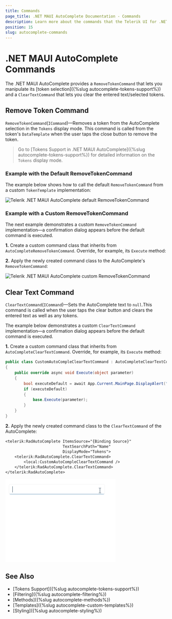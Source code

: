 ```yaml
---
title: Commands
page_title: .NET MAUI AutoComplete Documentation - Commands
description: Learn more about the commands that the Telerik UI for .NET MAUI AutoComplete control exposes.
position: 15
slug: autocomplete-commands
---
```


# .NET MAUI AutoComplete Commands

The .NET MAUI AutoComplete provides a `RemoveTokenCommand` that lets you manipulate its [token selection]({%slug autocomplete-tokens-support%}) and a `ClearTextCommand` that lets you clear the entered text/selected tokens.

## Remove Token Command

`RemoveTokenCommand`(`ICommand`)&mdash;Removes a token from the AutoComplete selection in the `Tokens` display mode. This command is called from the token's `DataTemplate` when the user taps the close button to remove the token.

>Go to [Tokens Support in .NET MAUI AutoComplete]({%slug autocomplete-tokens-support%}) for detailed information on the `Tokens` display mode.

### Example with the Default RemoveTokenCommand

The example below shows how to call the default `RemoveTokenCommand` from a custom `TokenTemplate` implementation:

<snippet id='autocomplete-default-removetoken' />

![Telerik .NET MAUI AutoComplete default RemoveTokenCommand](images/autocomplete-removetokencommand-template.png)

### Example with a Custom RemoveTokenCommand

The next example demonstrates a custom `RemoveTokenCommand` implementation&mdash;a confirmation dialog appears before the default command is executed.

**1.** Create a custom command class that inherits from `AutoCompleteRemoveTokenCommand`. Override, for example, its `Execute` method:

<snippet id='autocomplete-custom-removetokencommand' />

**2.** Apply the newly created command class to the AutoComplete's `RemoveTokenCommand`:

<snippet id='autocomplete-custom-removetoken' />

![Telerik .NET MAUI AutoComplete custom RemoveTokenCommand](images/autocomplete-removetoken.gif)

## Clear Text Command

`ClearTextCommand`(`ICommand`)&mdash;Sets the AutoComplete text to `null`.This command is called when the user taps the clear button and clears the entered text as well as any tokens.

The example below demonstrates a custom `ClearTextCommand` implementation&mdash;a confirmation dialog appears before the default command is executed.

**1.** Create a custom command class that inherits from `AutoCompleteClearTextCommand`. Override, for example, its `Execute` method:

```C#
public class CustomAutoCompleClearTextCommand : AutoCompleteClearTextCommand
{
    public override async void Execute(object parameter)
    {
        bool executeDefault = await App.Current.MainPage.DisplayAlert("Confirm", "Clear text?", "Yes", "No");
        if (executeDefault)
        {
            base.Execute(parameter);
        }
    }
}
```

**2.** Apply the newly created command class to the `ClearTextCommand` of the AutoComplete:

```XAML
<telerik:RadAutoComplete ItemsSource="{Binding Source}"
                         TextSearchPath="Name"
                         DisplayMode="Tokens">
    <telerik:RadAutoComplete.ClearTextCommand>
        <local:CustomAutoCompleClearTextCommand />
    </telerik:RadAutoComplete.ClearTextCommand>
</telerik:RadAutoComplete>
```

![Telerik .NET MAUI AutoComplete custom ClearTextCommand](images/autocomplete-cleartext.gif)

## See Also

- [Tokens Support]({%slug autocomplete-tokens-support%})
- [Filtering]({%slug autocomplete-filtering%})
- [Methods]({%slug autocomplete-methods%})
- [Templates]({%slug autocomplete-custom-templates%})
- [Styling]({%slug autocomplete-styling%})

